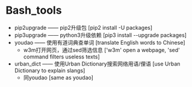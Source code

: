# Bash_tools

- pip2upgrade —— pip2升级包 [pip2 install -U packages] 
- pip3upgrade —— python3升级依赖 [pip3 install --upgrade packages]
- youdao —— 使用有道词典查单词 [translate English words to Chinese]
  - w3m打开网页，通过sed筛选信息 ['w3m' open a webpage, 'sed' command filters useless texts]
- urban_dict —— 使用Urban Dictionary搜索网络用语/俚语 [use Urban Dictionary to explain slangs]
  - 同youdao [same as youdao]